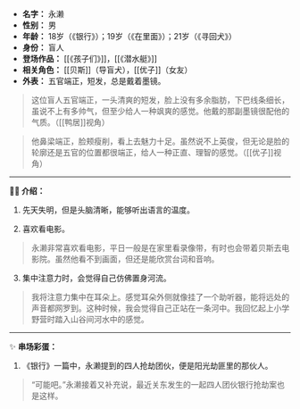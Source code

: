 
- **名字：** 永濑
- **性别：** 男
- **年龄：** 18岁（《银行》）；19岁（《在里面》）；21岁（《寻回犬》）
- **身份：** 盲人
- **登场作品：**  [[《孩子们》]]，[[《潜水艇》]] 
- **相关角色：** [[贝斯]]（导盲犬），[[优子]]（女友）
- **外表：** 五官端正，短发，总是戴着墨镜。

> 这位盲人五官端正，一头清爽的短发，脸上没有多余脂肪，下巴线条细长，虽说不上有多帅气，但至少给人一种飒爽的感觉。他戴的那副墨镜很配他的气质。（[[鸭居]]视角）

> 他鼻梁端正，脸颊瘦削，看上去魅力十足。虽然说不上英俊，但无论是脸的轮廓还是五官的位置都很端正，给人一种正直、理智的感觉。（[[优子]]视角）

---

**🧑‍🦯 介绍：** 

1. 先天失明，但是头脑清晰，能够听出语言的温度。

2. 喜欢看电影。

> 永濑非常喜欢看电影，平日一般是在家里看录像带，有时也会带着贝斯去电影院。虽然他看不到画面，但还是能欣赏台词和音响。

3. 集中注意力时，会觉得自己仿佛置身河流。

> 我将注意力集中在耳朵上。感觉耳朵外侧就像挂了一个助听器，能将远处的声音都网罗到。这种时候，我会觉得自己正站在一条河中。我回忆起上小学野营时踏入山谷间河水中的感觉。

---

✨ **串场彩蛋：** 

1. 《银行》一篇中，永濑提到的四人抢劫团伙，便是阳光劫匪里的那伙人。

> “可能吧。”永濑接着又补充说，最近关东发生的一起四人团伙银行抢劫案也是这样。